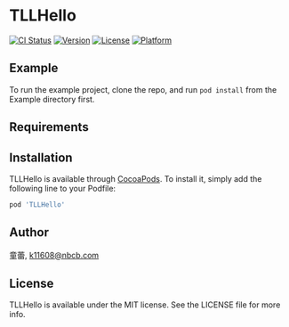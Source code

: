 # TLLHello

[![CI Status](https://img.shields.io/travis/童蕾/TLLHello.svg?style=flat)](https://travis-ci.org/童蕾/TLLHello)
[![Version](https://img.shields.io/cocoapods/v/TLLHello.svg?style=flat)](https://cocoapods.org/pods/TLLHello)
[![License](https://img.shields.io/cocoapods/l/TLLHello.svg?style=flat)](https://cocoapods.org/pods/TLLHello)
[![Platform](https://img.shields.io/cocoapods/p/TLLHello.svg?style=flat)](https://cocoapods.org/pods/TLLHello)

## Example

To run the example project, clone the repo, and run `pod install` from the Example directory first.

## Requirements

## Installation

TLLHello is available through [CocoaPods](https://cocoapods.org). To install
it, simply add the following line to your Podfile:

```ruby
pod 'TLLHello'
```

## Author

童蕾, k11608@nbcb.com

## License

TLLHello is available under the MIT license. See the LICENSE file for more info.

